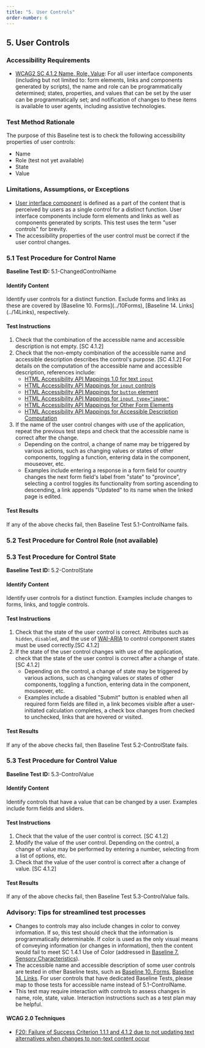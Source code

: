 ```yaml
---
title: "5. User Controls"
order-number: 6
---
```

## 5. User Controls

### Accessibility Requirements

-   [WCAG2 SC 4.1.2 Name, Role, Value](https://www.w3.org/WAI/WCAG22/Understanding/name-role-value): For all user interface components (including but not limited to: form elements, links and components generated by scripts), the name and role can be programmatically determined; states, properties, and values that can be set by the user can be programmatically set; and notification of changes to these items is available to user agents, including assistive technologies.

### Test Method Rationale

The purpose of this Baseline test is to check the following accessibility properties of user controls:
-   Name
-   Role (test not yet available) 
-   State 
-   Value

### Limitations, Assumptions, or Exceptions

-   [User interface component](https://www.w3.org/TR/WCAG22/#dfn-user-interface-components) is defined as a part of the content that is perceived by users as a single control for a distinct function. User interface components include form elements and links as well as components generated by scripts. This test uses the term "user controls" for brevity.
-   The accessibility properties of the user control must be correct if the user control changes.

### 5.1 Test Procedure for Control Name

**Baseline Test ID:** 5.1-ChangedControlName

#### Identify Content
<p id="1IC">Identify user controls for a distinct function. Exclude forms and links as these are covered by [Baseline 10. Forms](../10Forms), [Baseline 14. Links](../14Links), respectively.</p>


#### Test Instructions
<ol id="1TI">
	<li id="1TI-1">Check that the combination of the accessible name and accessible description is not empty. [SC 4.1.2]</li>
    <li id="1TI-2">Check that the non-empty combination of the accessible name and accessible description describes the control's purpose. [SC 4.1.2]  For details on the computation of the accessible name and accessible description, references include:
		<ul>
			<li><a href="https://www.w3.org/TR/html-aam-1.0/#input-type-text-input-type-password-input-type-number-input-type-search-input-type-tel-input-type-email-input-type-url-and-textarea-element-accessible-name-computation" target="_blank" rel="noopener">HTML Accessibility API Mappings 1.0 for text <code>input</code></a></li>
			<li><a href="https://www.w3.org/TR/html-aam-1.0/#input-type-button-input-type-submit-and-input-type-reset-accessible-name-computation" target="_blank" rel="noopener">HTML Accessibility API Mappings for <code>input</code> controls</a></li>
			<li><a href="https://www.w3.org/TR/html-aam-1.0/#button-element-accessible-name-computation" target="_blank" rel="noopener">HTML Accessibility API Mappings for <code>button</code> element</a></li>
			<li><a href="https://www.w3.org/TR/html-aam-1.0/#input-type-image-accessible-name-computation" target="_blank" rel="noopener">HTML Accessibility API Mappings for <code>input type="image"</code></a></li>
			<li><a href="https://www.w3.org/TR/html-aam-1.0/#other-form-elements-accessible-name-computation" target="_blank" rel="noopener">HTML Accessibility API Mappings for Other Form Elements</a></li>
			<li><a href="https://www.w3.org/TR/html-aam-1.0/#accdesc-computation" target="_blank" rel="noopener">HTML Accessibility API Mappings for Accessible Description Computation</a></li>
		</ul>
	</li>
	<li id="1TI-3">If the name of the user control changes with use of the application, repeat the previous test steps and check that the accessible name is correct after the change.
		<ul>
			<li>Depending on the control, a change of name may be triggered by various actions, such as changing values or states of other components, toggling a function, entering data in the component, mouseover, etc.</li>
	  		<li>Examples include entering a response in a form field for country changes the next form field's label from "state" to "province", selecting a control toggles its functionality from sorting ascending to descending, a link appends "Updated" to its name when the linked page is edited.</li>
	  </ul>
	</li>
</ol>

#### Test Results

<p id="1TR">If any of the above checks fail, then Baseline Test 5.1-ControlName fails.</p>

### 5.2 Test Procedure for Control Role (not available)

### 5.3 Test Procedure for Control State

**Baseline Test ID:** 5.2-ControlState
#### Identify Content
<p id="3IC">Identify user controls for a distinct function. Examples include changes to forms, links, and toggle controls.</p>
  

#### Test Instructions
<ol id="2TI">
	<li id="2TI-1">Check that the state of the user control is correct. Attributes such as <code>hidden</code>, <code>disabled</code>, and the use of <a href="https://www.w3.org/WAI/standards-guidelines/aria/">WAI-ARIA</a> to control component states must be used correctly.[SC 4.1.2]</li>
	<li id="2TI-2">If the state of the user control changes with use of the application, check that the state of the user control is correct after a change of state. [SC 4.1.2]
		<ul>
			<li>Depending on the control, a change of state may be triggered by various actions, such as changing values or states of other components, toggling a function, entering data in the component, mouseover, etc.</li>
			<li>Examples include a disabled "Submit" button is enabled when all required form fields are filled in, a link becomes visible after a user-initiated calculation completes, a check box changes from checked to unchecked, links that are hovered or visited.</li>
		</ul>
	</li>
</ol>

#### Test Results

<p id="2TR">If any of the above checks fail, then Baseline Test 5.2-ControlState fails.</p>

### 5.3 Test Procedure for Control Value

**Baseline Test ID:** 5.3-ControlValue
#### Identify Content
<p id="3IC">Identify controls that have a value that can be changed by a user. Examples include form fields and sliders.</p>

#### Test Instructions
<ol id="3TI">
	<li id="3TI-1">Check that the value of the user control is correct. [SC 4.1.2]</li>
	<li id="3TI-2">Modify the value of the user control. Depending on the control, a change of value may be performed by entering a number, selecting from a list of options, etc.</li>
	<li id="3TI-3">Check that the value of the user control is correct after a change of value. [SC 4.1.2]</li>
</ol>

#### Test Results

<p id="3TR">If any of the above checks fail, then Baseline Test 5.3-ControlValue fails.</p>

### Advisory: Tips for streamlined test processes

- Changes to controls may also include changes in color to convey information. If so, this test should check that the information is programmatically determinable. If color is used as the only visual means of conveying information (or changes in information), then the content would fail to meet SC 1.4.1 Use of Color (addressed in [Baseline 7. Sensory Characteristics](../07Sensory)).
- The accessible name and accessible description of some user controls are tested in other Baseline tests, such as [Baseline 10. Forms](../10Forms), [Baseline 14. Links](../14Links). For user controls that have dedicated Baseline Tests, please map to those tests for accessible name instead of 5.1-ControlName. 
- This test may require interaction with controls to assess changes in name, role, state, value. Interaction instructions such as a test plan may be helpful.

#### WCAG 2.0 Techniques
- [F20: Failure of Success Criterion 1.1.1 and 4.1.2 due to not updating text alternatives when changes to non-text content occur](https://www.w3.org/WAI/WCAG22/Techniques/failures/F20)
